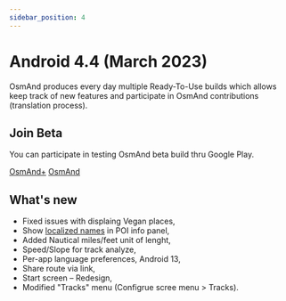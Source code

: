 ```yaml
---
sidebar_position: 4
---
```


# Android 4.4 (March 2023)

OsmAnd produces every day multiple Ready-To-Use builds which allows keep track of new features and participate in OsmAnd contributions (translation process).

## Join Beta
You can participate in testing OsmAnd beta build thru Google Play. 

<div class="button-row">
  <a class="button button--active" href="https://play.google.com/apps/testing/net.osmand.plus">OsmAnd+</a>
  <a class="button button--active" href="https://play.google.com/apps/testing/net.osmand">OsmAnd</a>
</div>

## What's new

* Fixed issues with displaing Vegan places,
* Show [localized names](https://github.com/osmandapp/OsmAnd/issues/9300) in POI info panel,
* Added Nautical miles/feet unit of lenght,
* Speed/Slope for track analyze,
* Per-app language preferences, Android 13,
* Share route via link,
* Start screen – Redesign,
* Modified "Tracks" menu (Configrue scree menu > Tracks).


